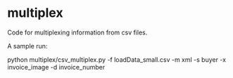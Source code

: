multiplex
=========

Code for multiplexing information from csv files.

A sample run:

python multiplex/csv_multiplex.py -f loadData_small.csv -m xml -s buyer -x invoice_image -d invoice_number
